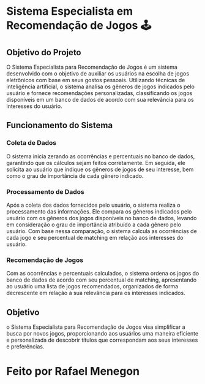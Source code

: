 # Sistema Especialista em Recomendação de Jogos 🕹️

## Objetivo do Projeto

O Sistema Especialista para Recomendação de Jogos é um sistema desenvolvido com o objetivo de auxiliar os usuários na escolha de jogos eletrônicos com base em seus gostos pessoais. Utilizando técnicas de inteligência artificial, o sistema analisa os gêneros de jogos indicados pelo usuário e fornece recomendações personalizadas, classificando os jogos disponíveis em um banco de dados de acordo com sua relevância para os interesses do usuário.

## Funcionamento do Sistema

### Coleta de Dados

O sistema inicia zerando as ocorrências e percentuais no banco de dados, garantindo que os cálculos sejam feitos corretamente. Em seguida, ele solicita ao usuário que indique os gêneros de jogos de seu interesse, bem como o grau de importância de cada gênero indicado.

### Processamento de Dados

Após a coleta dos dados fornecidos pelo usuário, o sistema realiza o processamento das informações. Ele compara os gêneros indicados pelo usuário com os gêneros dos jogos disponíveis no banco de dados, levando em consideração o grau de importância atribuído a cada gênero pelo usuário. Com base nessa comparação, o sistema calcula as ocorrências de cada jogo e seu percentual de matching em relação aos interesses do usuário.

### Recomendação de Jogos

Com as ocorrências e percentuais calculados, o sistema ordena os jogos do banco de dados de acordo com seu percentual de matching, apresentando ao usuário uma lista de jogos recomendados, organizados de forma decrescente em relação à sua relevância para os interesses indicados.

## Objetivo

o Sistema Especialista para Recomendação de Jogos visa simplificar a busca por novos jogos, proporcionando aos usuários uma maneira eficiente e personalizada de descobrir títulos que correspondam aos seus interesses e preferências.

# Feito por Rafael Menegon
